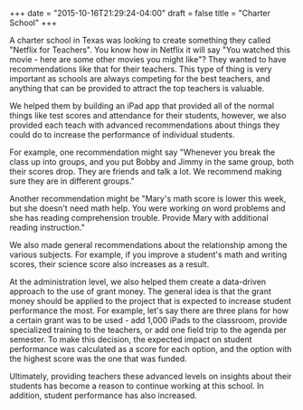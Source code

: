 +++
date = "2015-10-16T21:29:24-04:00"
draft = false
title = "Charter School"
+++

A charter school in Texas was looking to create something they called "Netflix for Teachers". You know how in Netflix it will say "You watched this movie - here are some other movies you might like"? They wanted to have recommendations like that for their teachers. This type of thing is very important as schools are always competing for the best teachers, and anything that can be provided to attract the top teachers is valuable.

We helped them by building an iPad app that provided all of the normal things like test scores and attendance for their students, however, we also provided each teach with advanced recommendations about things they could do to increase the performance of individual students. 

For example, one recommendation might say "Whenever you break the class up into groups, and you put Bobby and Jimmy in the same group, both their scores drop. They are friends and talk a lot. We recommend making sure they are in different groups." 

Another recommendation might be "Mary's math score is lower this week, but she doesn't need math help. You were working on word problems and she has reading comprehension trouble. Provide Mary with additional reading instruction."

We also made general recommendations about the relationship among the various subjects. For example, if you improve a student's math and writing scores, their science score also increases as a result. 

At the administration level, we also helped them create a data-driven approach to the use of grant money. The general idea is that the grant money should be applied to the project that is expected to increase student performance the most. For example, let's say there are three plans for how a certain grant was to be used - add 1,000 iPads to the classroom, provide specialized training to the teachers, or add one field trip to the agenda per semester. To make this decision, the expected impact on student performance was calculated as a score for each option, and the option with the highest score was the one that was funded.

Ultimately, providing teachers these advanced levels on insights about their students has become a reason to continue working at this school. In addition, student performance has also increased.